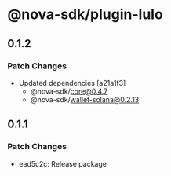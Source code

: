 # @nova-sdk/plugin-lulo

## 0.1.2

### Patch Changes

- Updated dependencies [a21a1f3]
  - @nova-sdk/core@0.4.7
  - @nova-sdk/wallet-solana@0.2.13

## 0.1.1

### Patch Changes

- ead5c2c: Release package

